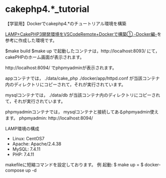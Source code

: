# cakephp4.*_tutorial
【学習用】Dockerでcakephp4.*のチュートリアル環境を構築

[LAMP+CakePHP3開発環境をVSCodeRemote+Dockerで構築① -Docker編-](https://qiita.com/goodkei/items/24143d5fa129890d2a7f)を参考に作成した環境です。

$make build
$make up
で起動したコンテナは，http://localhost:8093/ にて，
cakePHPのホーム画面が表示されます。

http://localhost:8094/ でphpmyadminが表示されます。

appコンテナでは，
./data/cake_php 
./docker/app/httpd.conf
が当該コンテナ内のディレクトリにコピーされて，それが実行されています。

mysqlコンテナでは，
./data/db
が当該コンテナ内のディレクトリにコピーされて，それが実行されています。

phpmyadminコンテナでは，
mysqlコンテナと接続してあるphpmyadmin使えます。
phpmyadmin: http://localhost:8094/

LAMP環境の構成
  - Linux: CentOS7
  - Apache: Apache/2.4.38 
  - MySQL: 7.4.11
  - PHP:  7.4.11

makefileに短縮コマンドを設定しております。
例
起動:
  $ make up = $ docker-compose up -d